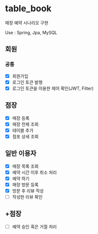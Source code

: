 # table_book
매장 예약 시나리오 구현

Use : Spring, Jpa, MySQL

## 회원
### 공통
- [X] 회원가입
- [X] 로그인 토큰 발행
- [X] 로그인 토큰을 이용한 제어 확인(JWT, Filter)

## 점장
- [X] 매장 등록
- [X] 매장 전체 조회
- [X] 테이블 추가
- [X] 점포 상세 조회

## 일반 이용자
- [X] 매장 목록 조회
- [X] 예약 시간 이후 취소 처리
- [X] 예약 하기
- [X] 매장 방문 등록
- [X] 방문 후 리뷰 작성
- [ ] 작성한 리뷰 확인

## +점장
- [ ] 예약 승인 혹은 거절 처리

